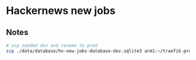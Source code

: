 # Hackernews new jobs

## Notes

```bash
# scp seeded dev and rename to prod
scp ./data/database/hn-new-jobs-database-dev.sqlite3 arm1:~/traefik-proxy/apps/hn-new-jobs/data/database/hn-new-jobs-database-prod.sqlite3

```
